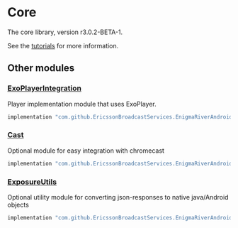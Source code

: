 # Core

The core library, version r3.0.2-BETA-1.

See the [tutorials](tutorials/index.md) for more information.

## Other modules

### [ExoPlayerIntegration](https://github.com/EricssonBroadcastServices/EnigmaRiverAndroidExoPlayerIntegration/tree/r3.0.2-BETA-1)

<p>Player implementation module that uses ExoPlayer.</p>

```gradle
implementation "com.github.EricssonBroadcastServices.EnigmaRiverAndroid:exoplayerintegration:r3.0.2-BETA-1"
```

### [Cast](https://github.com/EricssonBroadcastServices/EnigmaRiverAndroidCast/tree/r3.0.2-BETA-1)

<p>Optional module for easy integration with chromecast</p>

```gradle
implementation "com.github.EricssonBroadcastServices.EnigmaRiverAndroid:cast:r3.0.2-BETA-1"
```

### [ExposureUtils](https://github.com/EricssonBroadcastServices/EnigmaRiverAndroidExposureUtils/tree/r3.0.2-BETA-1)

<p>Optional utility module for converting json-responses to native java/Android objects</p>

```gradle
implementation "com.github.EricssonBroadcastServices.EnigmaRiverAndroid:exposureUtils:r3.0.2-BETA-1"
```